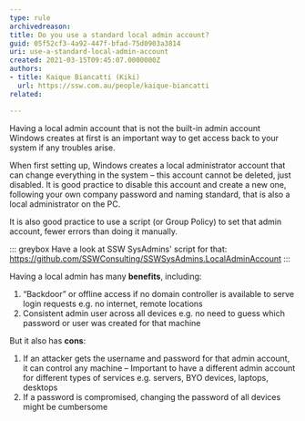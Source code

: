 ```yaml
---
type: rule
archivedreason:
title: Do you use a standard local admin account?
guid: 05f52cf3-4a92-447f-bfad-75d0903a3814
uri: use-a-standard-local-admin-account
created: 2021-03-15T09:45:07.0000000Z
authors:
- title: Kaique Biancatti (Kiki)
  url: https://ssw.com.au/people/kaique-biancatti
related:

---
```


Having a local admin account that is not the built-in admin account Windows creates at first is an important way to get access back to your system if any troubles arise.

<!--endintro-->

When first setting up, Windows creates a local administrator account that can change everything in the system – this account cannot be deleted, just disabled. It is good practice to disable this account and create a new one, following your own company password and naming standard, that is also a local administrator on the PC.
 
It is also good practice to use a script (or Group Policy) to set that admin account, fewer errors than doing it manually.

::: greybox
Have a look at SSW SysAdmins' script for that: https://github.com/SSWConsulting/SSWSysAdmins.LocalAdminAccount
:::

Having a local admin has many **benefits**, including:
1. “Backdoor” or offline access if no domain controller is available to serve login requests e.g. no internet, remote locations
2. Consistent admin user across all devices e.g. no need to guess which password or user was created for that machine
 
But it also has **cons**:
1. If an attacker gets the username and password for that admin account, it can control any machine – Important to have a different admin account for different types of services e.g. servers, BYO devices, laptops, desktops 
2. If a password is compromised, changing the password of all devices might be cumbersome
